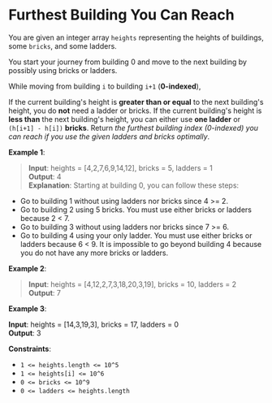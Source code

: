 # Furthest Building You Can Reach

You are given an integer array `heights` representing the heights of buildings, some `bricks`, and some ladders.

You start your journey from building 0 and move to the next building by possibly using bricks or ladders.

While moving from building `i` to building `i+1` (**0-indexed**),

If the current building's height is **greater than or equal** to the next building's height, you do **not** need a ladder or bricks.
If the current building's height is **less than** the next building's height, you can either use **one ladder** or `(h[i+1] - h[i])` **bricks**.
Return *the furthest building index (0-indexed) you can reach if you use the given ladders and bricks optimally*.

 

**Example 1**:


> **Input**: heights = [4,2,7,6,9,14,12], bricks = 5, ladders = 1  
**Output**: 4  
**Explanation**: Starting at building 0, you can follow these steps:
- Go to building 1 without using ladders nor bricks since 4 >= 2.
- Go to building 2 using 5 bricks. You must use either bricks or ladders because 2 < 7.
- Go to building 3 without using ladders nor bricks since 7 >= 6.
- Go to building 4 using your only ladder. You must use either bricks or ladders because 6 < 9.
It is impossible to go beyond building 4 because you do not have any more bricks or ladders.



**Example 2**:

> **Input**: heights = [4,12,2,7,3,18,20,3,19], bricks = 10, ladders = 2  
**Output**: 7  


**Example 3**:

**Input**: heights = [14,3,19,3], bricks = 17, ladders = 0  
**Output**: 3
 

**Constraints**:

* `1 <= heights.length <= 10^5`
* `1 <= heights[i] <= 10^6`
* `0 <= bricks <= 10^9`
* `0 <= ladders <= heights.length`